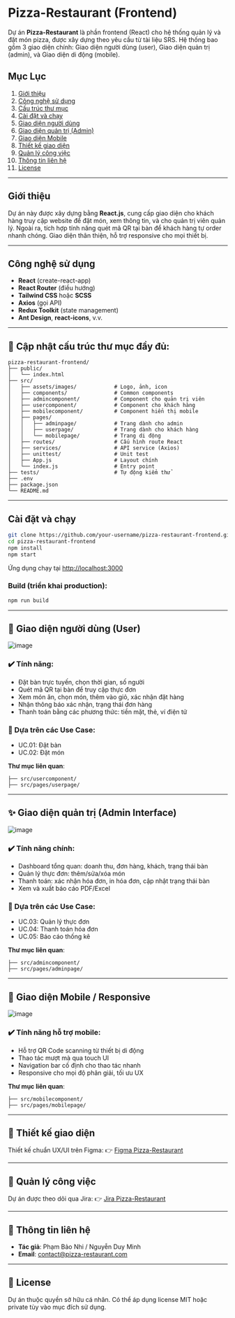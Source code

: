 # Pizza-Restaurant (Frontend)

Dự án **Pizza-Restaurant** là phần frontend (React) cho hệ thống quản lý và đặt món pizza, được xây dựng theo yêu cầu từ tài liệu SRS. Hệ thống bao gồm 3 giao diện chính: Giao diện người dùng (user), Giao diện quản trị (admin), và Giao diện di động (mobile).

## **Mục Lục**
1. [Giới thiệu](#giới-thiệu)
2. [Công nghệ sử dụng](#công-nghệ-sử-dụng)
3. [Cấu trúc thư mục](#cập-nhật-cấu-trúc-thư-mục-đầy-đủ)
4. [Cài đặt và chạy](#cài-đặt-và-chạy)
5. [Giao diện người dùng](#giao-diện-người-dùng-user)
6. [Giao diện quản trị (Admin)](#giao-diện-quản-trị-admin-interface)
7. [Giao diện Mobile](#giao-diện-mobile--responsive)
8. [Thiết kế giao diện](#thiết-kế-giao-diện)
9. [Quản lý công việc](#quản-lý-công-việc)
10. [Thông tin liên hệ](#thông-tin-liên-hệ)
11. [License](#license)

---

## **Giới thiệu**
Dự án này được xây dựng bằng **React.js**, cung cấp giao diện cho khách hàng truy cập website để đặt món, xem thông tin, và cho quản trị viên quản lý. Ngoài ra, tích hợp tính năng quét mã QR tại bàn để khách hàng tự order nhanh chóng. Giao diện thân thiện, hỗ trợ responsive cho mọi thiết bị.

---

## **Công nghệ sử dụng**
- **React** (create-react-app)
- **React Router** (điều hướng)
- **Tailwind CSS** hoặc **SCSS**
- **Axios** (gọi API)
- **Redux Toolkit** (state management)
- **Ant Design**, **react-icons**, v.v.

---

## 📁 Cập nhật cấu trúc thư mục đầy đủ:
```plaintext
pizza-restaurant-frontend/
├── public/
│   └── index.html
├── src/
│   ├── assets/images/            # Logo, ảnh, icon
│   ├── components/               # Common components
│   ├── admincomponent/           # Component cho quản trị viên
│   ├── usercomponent/            # Component cho khách hàng
│   ├── mobilecomponent/          # Component hiển thị mobile
│   ├── pages/
│   │   ├── adminpage/            # Trang dành cho admin
│   │   ├── userpage/             # Trang dành cho khách hàng
│   │   └── mobilepage/           # Trang di động
│   ├── routes/                   # Cấu hình route React
│   ├── services/                 # API service (Axios)
│   ├── unittest/                 # Unit test
│   ├── App.js                    # Layout chính
│   └── index.js                  # Entry point
├── tests/                        # Tự động kiểm thử
├── .env
├── package.json
└── README.md
```

---

## **Cài đặt và chạy**

```bash
git clone https://github.com/your-username/pizza-restaurant-frontend.git
cd pizza-restaurant-frontend
npm install
npm start
```
Ứng dụng chạy tại [http://localhost:3000](http://localhost:3000)

### Build (triển khai production):
```bash
npm run build
```

---

## 👤 Giao diện người dùng (User)
![image](https://github.com/user-attachments/assets/cd0461c2-be66-495f-b439-937ab4114dee)

### ✔️ Tính năng:
- Đặt bàn trực tuyến, chọn thời gian, số người
- Quét mã QR tại bàn để truy cập thực đơn
- Xem món ăn, chọn món, thêm vào giỏ, xác nhận đặt hàng
- Nhận thông báo xác nhận, trạng thái đơn hàng
- Thanh toán bằng các phương thức: tiền mặt, thẻ, ví điện tử

### 🔗 Dựa trên các Use Case:
- UC.01: Đặt bàn
- UC.02: Đặt món

**Thư mục liên quan**:
```
├── src/usercomponent/
├── src/pages/userpage/
```

---

## ✨ Giao diện quản trị (Admin Interface)
![image](https://github.com/user-attachments/assets/84dbd178-e32c-4d79-be34-4d9a938e6d15)

### ✔️ Tính năng chính:
- Dashboard tổng quan: doanh thu, đơn hàng, khách, trạng thái bàn
- Quản lý thực đơn: thêm/sửa/xóa món
- Thanh toán: xác nhận hóa đơn, in hóa đơn, cập nhật trạng thái bàn
- Xem và xuất báo cáo PDF/Excel

### 🔗 Dựa trên các Use Case:
- UC.03: Quản lý thực đơn
- UC.04: Thanh toán hóa đơn
- UC.05: Báo cáo thống kê

**Thư mục liên quan**:
```
├── src/admincomponent/
├── src/pages/adminpage/
```

---

## 📱 Giao diện Mobile / Responsive
![image](https://github.com/user-attachments/assets/0973af57-956f-4c48-86d7-b32a07d484aa)

### ✔️ Tính năng hỗ trợ mobile:
- Hỗ trợ QR Code scanning từ thiết bị di động
- Thao tác mượt mà qua touch UI
- Navigation bar cố định cho thao tác nhanh
- Responsive cho mọi độ phân giải, tối ưu UX

**Thư mục liên quan**:
```
├── src/mobilecomponent/
├── src/pages/mobilepage/
```

---

## 🎨 Thiết kế giao diện
Thiết kế chuẩn UX/UI trên Figma:
👉 [Figma Pizza-Restaurant](https://www.figma.com/design/ODcT2cvfSKL1ezbZoHvfiL/Pizza-Restaurant?node-id=168-1215&p=f&t=lPywaF4B5OzUny2Q-0)

---

## 📌 Quản lý công việc
Dự án được theo dõi qua Jira:
👉 [Jira Pizza-Restaurant](https://nguyendminh025.atlassian.net/jira/software/projects/SCRUM/boards/1/backlog?selectedIssue=SCRUM-4)

---

## 📧 Thông tin liên hệ
- **Tác giả**: Phạm Bảo Nhi / Nguyễn Duy Minh  
- **Email**: contact@pizza-restaurant.com

---

## 📄 License
Dự án thuộc quyền sở hữu cá nhân. Có thể áp dụng license MIT hoặc private tùy vào mục đích sử dụng.
